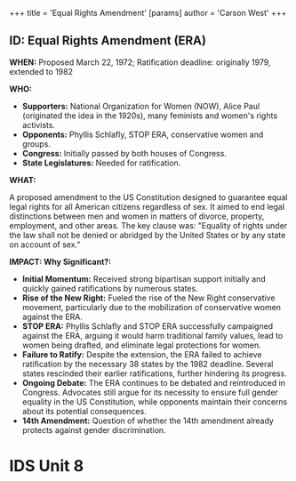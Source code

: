 +++
 title = 'Equal Rights Amendment'
[params]
	author = 'Carson West'
+++
## ID: Equal Rights Amendment (ERA)

**WHEN:** Proposed March 22, 1972; Ratification deadline: originally 1979, extended to 1982

**WHO:**
*   **Supporters:** National Organization for Women (NOW), Alice Paul (originated the idea in the 1920s), many feminists and women's rights activists.
*   **Opponents:** Phyllis Schlafly, STOP ERA, conservative women and groups.
*   **Congress:** Initially passed by both houses of Congress.
*   **State Legislatures:** Needed for ratification.

**WHAT:**

A proposed amendment to the US Constitution designed to guarantee equal legal rights for all American citizens regardless of sex. It aimed to end legal distinctions between men and women in matters of divorce, property, employment, and other areas. The key clause was: "Equality of rights under the law shall not be denied or abridged by the United States or by any state on account of sex."

**IMPACT: Why Significant?:**
*   **Initial Momentum:**  Received strong bipartisan support initially and quickly gained ratifications by numerous states.
*   **Rise of the New Right:** Fueled the rise of the New Right conservative movement, particularly due to the mobilization of conservative women against the ERA.
*   **STOP ERA:** Phyllis Schlafly and STOP ERA successfully campaigned against the ERA, arguing it would harm traditional family values, lead to women being drafted, and eliminate legal protections for women.
*   **Failure to Ratify:**  Despite the extension, the ERA failed to achieve ratification by the necessary 38 states by the 1982 deadline. Several states rescinded their earlier ratifications, further hindering its progress.
*   **Ongoing Debate:** The ERA continues to be debated and reintroduced in Congress. Advocates still argue for its necessity to ensure full gender equality in the US Constitution, while opponents maintain their concerns about its potential consequences.
*   **14th Amendment:** Question of whether the 14th amendment already protects against gender discrimination.

# IDS Unit 8